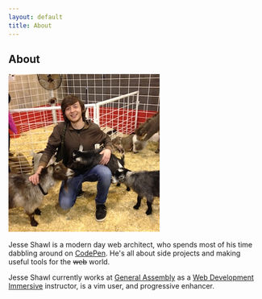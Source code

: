 ```yaml
---
layout: default
title: About
---
```


<div class="wrapper about">
  <article>
    <h2>About</h2>
    <img src="/img/me.jpg" class='me' alt="" style=''>
    <p>Jesse Shawl is a modern day web architect, who spends most of his time dabbling around on <a href="http://codepen.io/jshawl">CodePen</a>. He's all about side projects and making useful tools for the <span style='text-decoration:line-through;'>web</span> world.</p>
    <p>Jesse Shawl currently works at <a href='http://ga.co'>General Assembly</a> as a <a href="https://generalassemb.ly/education/web-development-immersive/washington-dc">Web Development Immersive</a> instructor, is a vim user, and progressive enhancer.</p>
  </article>
</div><!-- //wrapper -->
